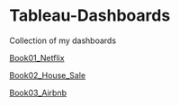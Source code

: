 # Tableau-Dashboards
Collection of my dashboards

[Book01_Netflix](https://public.tableau.com/views/Book1_Netflix_17091317475320/Netflix?:language=en-US&:sid=&:display_count=n&:origin=viz_share_link)

[Book02_House_Sale](https://public.tableau.com/views/Book02_House_Sales/Dashboard1?:language=en-US&:sid=&:display_count=n&:origin=viz_share_link)

[Book03_Airbnb](https://public.tableau.com/views/Book03_airbnb/Book03_Airbnb?:language=en-US&publish=yes&:sid=&:display_count=n&:origin=viz_share_link)
